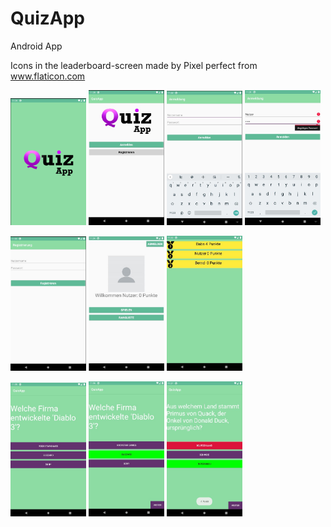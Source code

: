 # QuizApp
 Android App
 
 Icons in the leaderboard-screen made by Pixel perfect from www.flaticon.com
 
 <img src="screenshots/logoscreen.png" alt="drawing" width="24%"/> <img src="screenshots/startscreen.jpg" alt="drawing" width="24%"/> <img src="screenshots/loginscreen.jpg" alt="drawing" width="24%"/> <img src="screenshots/loginscreenerror.jpg" alt="drawing" width="24%"/>
 
 <img src="screenshots/registrationscreen.jpg" alt="drawing" width="24%"/> <img src="screenshots/mainmenuscreen.jpg" alt="drawing" width="24%"/> <img src="screenshots/leaderboardscreen.jpg" alt="drawing" width="24%"/>
 
 <img src="screenshots/playscreen.jpg" alt="drawing" width="24%"/> <img src="screenshots/playrightscreen.jpg" alt="drawing" width="24%"/> <img src="screenshots/playfalsescreen.jpg" alt="drawing" width="24%"/>
